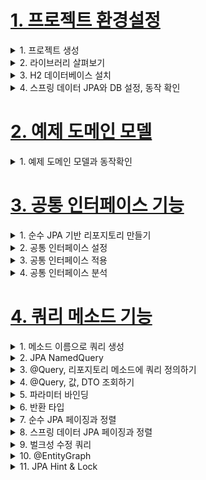 # [1. 프로젝트 환경설정](./1.project-setting)

<details> <summary> 1. 프로젝트 생성 </summary>

</details>

<details> <summary> 2. 라이브러리 살펴보기</summary>

- gradle 의존관계 보기
    - `./gradlew dependencies -configuration compileClasspath`

**스프링 부트 라이브러리 살펴보기**
- spring-boot-starter-web
    - spring-boot-starter-tomcat: 톰캣 (웹서버)
    - spring-webmvc: 스프링 웹 MVC
- spring-boot-starter-data-jpa
    - spring-boot-starter-aop
    - spring-boot-starter-jdbc
        - HikariCP 커넥션 풀 (부트 2.0 기본)
    - hibernate + JPA: 하이버네이트 + JPA
    - spring-data-jpa: 스프링 데이터 JPA
- spring-boot-starter(공통): 스프링 부트 + 스프링 코어 + 로깅
- spring-boot
    - spring-core
- spring-boot-starter-logging
    - logback, slf4j

### 테스트 라이브러리
- spring-boot-starter-test
    - junit: 테스트 프레임워크, 스프링 부트 2.2부터 junit5( `jupiter` ) 사용
        - 과거 버전은 `vintage`
    - mockito: 목 라이브러리
    - assertj: 테스트 코드를 좀 더 편하게 작성하게 도와주는 라이브러리
        - https://joel-costigliola.github.io/assertj/index.html
    - spring-test: 스프링 통합 테스트 지원
- 핵심 라이브러리
    - 스프링 MVC
    - 스프링 ORM
    - JPA, 하이버네이트
    - 스프링 데이터 JPA
- 기타 라이브러리
    - H2 데이터베이스 클라이언트
    - 커넥션 풀: 부트 기본은 HikariCP
    - 로깅 SLF4J & LogBack
    - 테스트


</details>

<details> <summary> 3. H2 데이터베이스 설치 </summary>

- https://www.h2database.com/html/main.html
- 다운로드 및 설치
- h2 데이터베이스 버전은 스프링 부트 버전에 맞춘다.
- 권한 주기: `chmod 755 h2.sh`
- 데이터 베이스 파일 생성 방법
    - `jdbc:h2:~/datajpa` (최소 한번)
    - `~/datajpa.mv.db`파일 생성 확인
    - 이후 부터는 `jdbc:h2:tcp://localhost/~/datajpa` 이렇게 접속

- 주의: H2 데이터베이스의 MVCC 옵션은 G2 1.4.198 버전부터 제거되었다. 1.4.200 버전에서는 MVCC옵션을 사용하면 오류가 발생한다.

</details>

<details> <summary> 4. 스프링 데이터 JPA와 DB 설정, 동작 확인 </summary>

`main/resources/application.yml`
```
spring:
 datasource:
 url: jdbc:h2:tcp://localhost/~/jpashop
 username: sa
 password:
 driver-class-name: org.h2.Driver
 jpa:
 hibernate:
 ddl-auto: create
 properties:
 hibernate:
# show_sql: true
 format_sql: true
logging.level:
 org.hibernate.SQL: debug
# org.hibernate.type: trace
```

- spring.jpa.hibernate.ddl-auto: create
    - 이 옵션은 애플리케이션 실행 시점에 테이블을 drop 하고, 다시 생성한다.

> 참고: 모든 로그 출력은 가급적 로거를 통해 남겨야 한다
> `show_sql` : 옵션은 `System.out` 에 하이버네이트 실행 SQL을 남긴다.
> `org.hibernate.SQL` : 옵션은 logger를 통해 하이버네이트 실행 SQL을 남긴다

### 실제 동작하는지 확인하기
- Entity, Repository 동작 확인
- jar 빌드해서 동작 확인

> 참고: 스프링 부트를 통해 복잡한 설정이 다 자동화 되었다. `persistence.xml`도 없고,
> `LocalContainerEntityManagerFactoryBean`도 없다. 스프링 부트를 통한 추가 설정은
> 스프링 부트 메뉴얼을 참고하고, 스프링 부트를 사용하지 않고 순수 스프링과 JPA 설정 방법은 자바
> ORM표준 JPA 프로그래밍 책을 참고

### 쿼리 파라미터 로그 남기기
- 로그에 다음을 추가하기 `org.hiberrnate.type`: SQL 실행 파라미터를 로그로 남긴다.
- 외부 라이브 러리 사용
    - https://github.com/gavlyukovskiy/spring-boot-data-source-decorator
    - 스프링 부트를 사용하면 이 라이브러리만 추가하면 된다.<br>
    `implementation 'com.github.gavlyukovskiy:p6spy-spring-boot-starter:1.5.6'`

> 참고: 쿼리 파라미터를 로그로 남기는 외부 라이브러리는 시스템 자원을 사용하므로, 개발 단계에서는 편하게
> 사용해도 된다. 하지만 운영시스템에 적용하려면 꼭 성능테스트를 하고 사용하는 것이 좋다.


</details>


# [2. 예제 도메인 모델](./2.example-domain-model)

<details> <summary> 1. 예제 도메인 모델과 동작확인 </summary>

**엔티티 클래스**
![image](https://user-images.githubusercontent.com/28394879/134102684-acc050af-2014-40ac-ba32-92502e61b8b8.png)

**ERD**
![image](https://user-images.githubusercontent.com/28394879/134102731-e9f9f990-0f73-4ffd-b31d-de8a37b97dd6.png)


**Member 엔티티**
- 롬복 설명
    - @Setter: 실무에서 가급적 Setter는 사용하지 않기
    - @NoArgsConstructor AccessLevel.PROTECTED: 기본 생성자 막고 싶은데, JPA 스팩상 PROTECTED로 열어 두어야 함
    - @ToString: 가급적 내부 필드만(연관관계 없는 필드만)
- `changeTeam()`으로 양방향 연관관계 한번에 처리(연관관계 편의 메소드)


**Team 엔티티**
- Member와 Team은 양방향 연관관계, `Member.team`이 연관관계의 주인, `Team.members`는 연관관계의 주인이 아님,
따라서 `Member.team`이 데이터베이스 외래키 값을 변경, 반대편은 읽기만 가능

**데이터 확인 테스트**
- 가급적 순수 JPA로 동작 확인 (뒤에서 변경)
- db 테이블 결과 확인
- 지연 로딩 동작 확인

</details>







# [3. 공통 인터페이스 기능](./3.common-interface-function)

<details> <summary> 1. 순수 JPA 기반 리포지토리 만들기 </summary>

### 공통 인터페이스 기능
- 순수 JPA 기반 리포지토리 만들기
- 스프링 데이터 JPA 공통 인터페이스 소개
- 스프링 데이터 JPA 공통 인터페이스 활용

### 순수 JPA 기반 리포지토리 만들기
- 순수한 JPA 기반 리포지토리를 만들자
- 기본 CRUD
    - 저장
    - 변경 -> 변경감지 사용
    - 삭제
    - 전체 조회
    - 단건 조회
    - 카운트

> 참고: JPA에서 수정은 변경감지 기능을 사용하면 된다.
> 트랜젹선 안에서 엔티티를 조회한 다음에 데이터를 변경하면, 트랜잭션 종료 시점에 변경
> 감지 기능이 작동해서 변경된 엔티티를 감지하고 UPDATE SQL을 실행한다.


</details>



<details> <summary> 2. 공통 인터페이스 설정 </summary>

**JavaConfig 설정-스프링 부트 사용시 생략 가능**
```java
@Configuration
@EnableJpaRepositories(basePackages = "jpabook.jpashop.repository")
public class AppConfig {}
```
- 스프링 부트 사용시 `@SpringBootApplication` 위치를 지정(해당 패키지와 하위 패키지 인식)
- 만약 위치가 달라지면 `@EnableJpaRepositories`필요

**스프링 데이터 JPA가 구현 클래스 대신 생성**
![image](https://user-images.githubusercontent.com/28394879/134108972-496004f9-cbbf-4a85-b897-95470568d77f.png)
- `org.springframework.data.repository.Repository` 를 구현한 클래스는 스캔 대상
    - MemberRepository 인터페이스가 똥작한 이유
    - 실제 출력해보기(Proxy)
    - memberRepository.getClass() -> class.com.sun.proxy.$ProxyXXX
- `@Repository` 애노테이션 생략 가능
    - 컴포넌트 스캔을 스프링 데이터 JPA가 자동으로 처리
    - JPA 예외를 스프링 예외로 변환하는 과정도 자동으로 처리


</details>



<details> <summary> 3. 공통 인터페이스 적용 </summary>

- 순수 JPA로 구현한 `MemberJpaRepository` 대신에 스프링 데이터 JPA가 제공하는 공통 인터페이스 사용


</details>



<details> <summary> 4. 공통 인터페이스 분석 </summary>

- JpaRepository 인터페이스: 공통 CRUD 제공
- 제네릭은 <엔티티 타입, 식별자 타입> 설정

**공통 인터페이스 구성**
![image](https://user-images.githubusercontent.com/28394879/134111657-c8beaeeb-58c6-43e3-9665-f033ad03d47c.png)

**주의**
- `T findOne(ID)` -> `Optional<T> findById(ID)` 변경

**제네릭 타입**
- `T`: 엔티티
- `ID`: 엔티티의 식별자 타입
- `S`: 엔티티와 그 자식 타입

**주요 메서드**
- `save(S)`: 새로운 엔티티는 저장하고 이미 있는 엔티티는 병합한다.
- `delete(T)`: 엔티티 하나를 삭제한다. 내부에서 `EntityManager.remove()` 호출
- `findById(ID)`: 엔티티 하나를 조회한다. 내부에서 `EntityManager.find()` 호출
- `getOne(ID)`: 엔티티를 프록시로 조회한다. 내부에서 `EntityManager.getReference()`호출
- `findAll(_)`: 모든 엔티티를 조회한다. 정렬(`Sort`)이나 페이징(`Pageable`)조건을 파라미터로 제공할 수 있다.

> 참고: `JpaRepository`는 대부분의 공통 메서드르 제공한다.

</details>




# [4. 쿼리 메소드 기능](./4.query-method-function)

<details> <summary> 1. 메소드 이름으로 쿼리 생성 </summary>

- 메소드 이름으로 쿼리 생성
- NamedQuery
- @Query - 리파지토리 메소드에 쿼리 정의
- 파라미터 바인딩
- 반환 타입
- 페이징과 정렬
- 벌크성 수정 쿼리
- @EntityGraph

**쿼리 메소드 기능 3가지**
- 메소드 이름으로 쿼리 생성
- 메소드 이름으로 JPA NamedQuery 호출
- `@Query` 어노테이션을 사용해서 리파지토리 인터페이스에 쿼리 직접 정의

### 메소드 이름으로 쿼리 생성
- 스프링 데이터 JPA는 메소드 이름을 분석해서 JPQL을 생성하고 실행

**쿼리 메소드 필터 조건**
- 스프링 데이터 JPA 공식 문서 참고: (https://docs.spring.io/spring-data/jpa/docs/current/reference/html/#jpa.query-methods.query-creation)

**스프링 데이터 JPA가 제공하는 쿼리 메소드 기능**
- 조회: find...By, read...By, query...By, get...By
    - https://docs.spring.io/spring-data/jpa/docs/current/reference/html/#repositories.query-methods.query-creation
    - ex) findHelloBy 처럼 ...에 식별하기 위한 내용(설명)이 들어가도 된다.
- COUNT: count...By 반환타입 `long`
- EXISTS: exists...By 반환타입 `boolean`
- 삭제: delete...By, remove...By 반환타입 `long`
- DISTINCT: findDistinct, findMemberDistinctBy
- LIMIT: findFirst3, findFirst, findTop, findTop3
    - https://docs.spring.io/spring-data/jpa/docs/current/reference/html/#repositories.limit-query-result

> 참고: 이 기능은 엔티티의 필드명이 변경되면 인터페이스에 정의한 메서드 이름도 꼭 함께 변경해야 한다.
> 그렇지 않으면 애플리케이션을 시작하는 시점에 오류가 발생한다.
> 이렇게 애플리케이션 로딩 시점에 오류를 인지할 수 있는 것이 스프링 데이터 JPA의 매우 큰 장점이다.


</details>

<details> <summary> 2. JPA NamedQuery </summary>

### JPA NamedQuery
- JPA의 NamedQuery를 호출할 수 있음

**`@NamedQuery` 어노테이션으로 Named 쿼리 정의**
```java
@Entity
@NamedQuery(
 name="Member.findByUsername",
 query="select m from Member m where m.username = :username")
public class Member {
 ...
}
```

**JPA를 직접 사용해서 Named 쿼리 호출**
```java
public class MemberRepository {
 public List<Member> findByUsername(String username) {
 ...
 List<Member> resultList =
 em.createNamedQuery("Member.findByUsername", Member.class)
 .setParameter("username", username)
 .getResultList();
 }
}
```

**스프링 데이터 JPA로 NamedQuery 사용**
```java
@Query(name = "Member.findByUsername")
List<Member> findByUsername(@Param("username") String username);
```
- `@Query`를 생략하고 메서드 이름만으로 Named 쿼리를 호출할 수 있다.

**스프링 데이터 JPA로 Named 쿼리 호출**
```java
public interface MemberRepository
 extends JpaRepository<Member, Long> { //** 여기 선언한 Member 도메인 클래스
 List<Member> findByUsername(@Param("username") String username);
}
```
- 스프링 데이터 JPA는 선언한 "도메인 클래스 + .(점) + 메서드 이름"으로 Named쿼리를 찾아서 실행
- 만약 실행할 Named 쿼리가 없으면 메서드 이름으로 쿼리 생성 전략을 사용한다.
- 필요하면 전략을 변경할 수 있지만 권장하지 않는다.
    - 참고: https://docs.spring.io/spring-data/jpa/docs/current/reference/html/#repositories.query-methods.query-lookup-strategies

> 참고: 스프링 데이터 JPA를 사용하면 실무에서 Named Query를 직접 등록해서 사용하는 일은 드물다.
> 대신 `@Query`를 사용해서 리파지토리 메소드에 쿼리를 직접 정의한다.



</details>

<details> <summary> 3. @Query, 리포지토리 메소드에 쿼리 정의하기 </summary>

### @Query, 리포지토리 메소드에 쿼리 정의하기

**메서드에 JPQL 쿼리 작성**
```java
public interface MemberRepository extends JpaRepository<Member, Long> {
@Query("select m from Member m where m.username= :username and m.age = :age")
List<Member> findUser(@Param("username") String username, @Param("age") int
age);
}
```
- `@org.springframework.data.jpa.repository.Query` 어노테이션을 사용
- 실행할 메서드에 정적 쿼리를 직접 작성하므로 이름 없는 Named 쿼리라 할 수 있음
- JPA Named 쿼리처럼 애플리케이션 실행 시점에 문법 오류를 발견할 수 있음(매우 큰 장점!)

> 참고: 실무에서는 메소드 이름으로 쿼리 생성 기능은 파라미터가 증가하면서 메소드 이름이 매우
> 지저분해진다. 따라서 `@Query`기능을 자주 사용하게 된다.

</details>

<details> <summary> 4. @Query, 값, DTO 조회하기 </summary>

### @Query, 값, DTO 조회하기
**단순히 값 하나를 조회**
```java
@Query("select m.username from Member m")
List<String> findUsernameList();
```
- JPA 값 타입 (`@Embedded`)도 이 방식으로 조회할 수 있다.

**DTO로 직접 조회**
```java
@Query("select new study.datajpa.dto.MemberDto(m.id, m.username, t.name) " +
 "from Member m join m.team t")
List<MemberDto> findMemberDto();
```
- 주의! DTO로 직접 조회 하려면 JPA의 `new` 명령어를 사용해야 한다. 그리고 다음과 같이 생성자가 맞는 DTO가 필요하다.(JPA와 사용방식이 동일하다.)

```java
package study.datajpa.repository;
import lombok.Data;
@Data
public class MemberDto {
 private Long id;
 private String username;
 private String teamName;
 public MemberDto(Long id, String username, String teamName) {
 this.id = id;
 this.username = username;
 this.teamName = teamName;
 }
}
```


</details>

<details> <summary> 5. 파라미터 바인딩 </summary>

### 파라미터 바인딩
- 위치 기반
- 이름 기반

```java
select m from Member m where m.username = ?0 //위치 기반
select m from Member m where m.username = :name //이름 기반
```


```java

import org.springframework.data.repository.query.Param

public interface MemberRepository extends JpaRepository<Member, Long> {

 @Query("select m from Member m where m.username = :name")
 Member findMembers(@Param("name") String username);
}
```
> 참고: 코드 가독성과 유지보수를 위해 이름 기반 파라미터 바인딩을 사용하자
> (위치기반은 순서 실수가 바꾸면...)


**컬렉션 파라미터 바인딩**
- `Collection`타입으로 in절 지원
```java
@Query("select m from Member m where m.username in :names")
List<Member> findByNames(@Param("names") List<String> names);
```

</details>

<details> <summary> 6. 반환 타입 </summary>

### 반환 타입
- 스프링 데이터 JPA는 유연한 반환 타입 지원
```java
List<Member> findByUsername(String name); //컬렉션
Member findByUsername(String name); //단건
Optional<Member> findByUsername(String name); //단건 Optional
```
- 스프링 데이터 JPA 공식 문서: https://docs.spring.io/spring-data/jpa/docs/current/reference/html/#repository-query-return-types

**조회 결과가 많거나 없으면?**
- 컬렉션(List)
    - 결과 없음: 빈 컬렉션 반환
- 단건 조회(Optional, Member)
    - 결과 없음: `null`반환
    - 결과가 2건 이상: `javax.persistence.NonUniqueResultException` 예외 발생

> 참고: 단건으로 지정한 메서드를 호출하면 스프링 데이터 JPA는 내부에서 JPAL의
> `Query.getSingleResult()`메서드를 호출한다. 이 메서드를 호출했을 때 조회 결과가 없으면
> `javax.persistence.NoResultException` 예외가 발생하는데 개발자 입장에서 다루기 상당히 불편하다.
> 스프링 데이터 JPA는 단건을 조회할 때 이 에외가 발생하면 예외를 무시하고 대신에 `null`을 반환한다.

</details>

<details> <summary> 7. 순수 JPA 페이징과 정렬 </summary>

### 순수 JPA 페이징과 정렬

- JPA에서 페이징을 어떻게 할 것인가?
- 다음 조건으로 페이징과 정렬을 사용하는 예제 코드를 보자.
    - 검색 조건: 나이가 10살
    - 정렬 조건: 이름으로 내림차순
    - 페이징 조건: 첫 번째 페이지, 페이지당 보여줄 데이터는 3건

**JPA 페이징 리포지토리 코드**
```java
public List<Member> findByPage(int age, int offset, int limit) {
 return em.createQuery("select m from Member m where m.age = :age order by
m.username desc")
 .setParameter("age", age)
 .setFirstResult(offset)
 .setMaxResults(limit)
 .getResultList();
}
public long totalCount(int age) {
 return em.createQuery("select count(m) from Member m where m.age = :age",
Long.class)
 .setParameter("age", age)
 .getSingleResult();
}
```

**JPA 페이징 테스트 코드**
```java
@Test
public void paging() throws Exception {
 //given
 memberJpaRepository.save(new Member("member1", 10));
 memberJpaRepository.save(new Member("member2", 10));
 memberJpaRepository.save(new Member("member3", 10));
 memberJpaRepository.save(new Member("member4", 10));
 memberJpaRepository.save(new Member("member5", 10));
 int age = 10;
 int offset = 0;
 int limit = 3;
 //when
 List<Member> members = memberJpaRepository.findByPage(age, offset, limit);
 long totalCount = memberJpaRepository.totalCount(age);
 //페이지 계산 공식 적용...
 // totalPage = totalCount / size ...
 // 마지막 페이지 ...
 // 최초 페이지 ..
 //then
 assertThat(members.size()).isEqualTo(3);
 assertThat(totalCount).isEqualTo(5);
}
```

</details>

<details> <summary> 8. 스프링 데이터 JPA 페이징과 정렬 </summary>

### 스프링 데이터 JPA 페이징과 정렬
**페이징과 정렬 파라미터**
- `org.springframework.data.domain.Sort`: 정렬 기능
- `org.springframework.data.domain.Pageable`: 페이징 기능(내부에 `Sort` 포함)

**특별한 반환 타입**
- `org.springframework.data.domain.Page`: 추가 count쿼리 결과를 포함하는 페이징
- `org.springframework.data.domain.Slice`: 추가 count 쿼리 없이 다음 페이지만 확인 가능(내부적으로 limit + 1조회)
- `List`(자바 컬렉션): 추가 count 쿼리 없이 결과만 반환

**페이징과 정렬 사용 예제**
```java
Page<Member> findByUsername(String name, Pageable pageable); //count 쿼리 사용
Slice<Member> findByUsername(String name, Pageable pageable); //count 쿼리 사용 안함
List<Member> findByUsername(String name, Pageable pageable); //count 쿼리 사용 안함
List<Member> findByUsername(String name, Sort sort);
```

- 다음 조건으로 페이징과 정렬을 사용하는 예제 코드를 보자.
    - 검색 조건: 나이가 10살
    - 정렬 조건: 이름으로 내림차순
    - 페이징 조건: 첫 번째 페이지, 페이지당 보여줄 데이터는 3건

**Page 사용 예제 정의 코드**
```java
public interface MemberRepository extends Repository<Member, Long> {
 Page<Member> findByAge(int age, Pageable pageable);
}
```

**Page 사용 예제 실행 코드**
```java
//페이징 조건과 정렬 조건 설정
@Test
public void page() throws Exception {
 //given
 memberRepository.save(new Member("member1", 10));
 memberRepository.save(new Member("member2", 10));
 memberRepository.save(new Member("member3", 10));
 memberRepository.save(new Member("member4", 10));
 memberRepository.save(new Member("member5", 10));
 //when
 PageRequest pageRequest = PageRequest.of(0, 3, Sort.by(Sort.Direction.DESC,
"username"));
 Page<Member> page = memberRepository.findByAge(10, pageRequest);
 //then
 List<Member> content = page.getContent(); //조회된 데이터
 assertThat(content.size()).isEqualTo(3); //조회된 데이터 수
 assertThat(page.getTotalElements()).isEqualTo(5); //전체 데이터 수
 assertThat(page.getNumber()).isEqualTo(0); //페이지 번호
 assertThat(page.getTotalPages()).isEqualTo(2); //전체 페이지 번호
 assertThat(page.isFirst()).isTrue(); //첫번째 항목인가?
 assertThat(page.hasNext()).isTrue(); //다음 페이지가 있는가?
}
```

- 두 번째 파라미터로 받은 `Pageable` 은 인터페이스다. 따라서 실제 사용할 때는 해당 인터페이스를 구현한
`org.springframework.data.domain.PageRequest` 객체를 사용한다.
- `PageRequest` 생성자의 첫 번째 파라미터에는 현재 페이지를, 두 번째 파라미터에는 조회할 데이터 수를
입력한다. 여기에 추가로 정렬 정보도 파라미터로 사용할 수 있다. 참고로 페이지는 0부터 시작한다.

> 주의: Page는 1부터 시작이 아니라 0부터 시작이다.

**Page 인터페이스**
```java
public interface Page<T> extends Slice<T> {
 int getTotalPages(); //전체 페이지 수
 long getTotalElements(); //전체 데이터 수
 <U> Page<U> map(Function<? super T, ? extends U> converter); //변환기
}
```

**Slice 인터페이스**
```java
public interface Slice<T> extends Streamable<T> {
 int getNumber(); //현재 페이지
int getSize(); //페이지 크기
int getNumberOfElements(); //현재 페이지에 나올 데이터 수
List<T> getContent(); //조회된 데이터
boolean hasContent(); //조회된 데이터 존재 여부
Sort getSort(); //정렬 정보
boolean isFirst(); //현재 페이지가 첫 페이지 인지 여부
boolean isLast(); //현재 페이지가 마지막 페이지 인지 여부
boolean hasNext(); //다음 페이지 여부
boolean hasPrevious(); //이전 페이지 여부
Pageable getPageable(); //페이지 요청 정보
Pageable nextPageable(); //다음 페이지 객체
Pageable previousPageable();//이전 페이지 객체
<U> Slice<U> map(Function<? super T, ? extends U> converter); //변환기
}
```

**참고: count쿼리를 다음과 같이 분리할 수 있음**
```java
@Query(value = “select m from Member m”,
 countQuery = “select count(m.username) from Member m”)
Page<Member> findMemberAllCountBy(Pageable pageable);
```

**Top, First 사용 참고**
- https://docs.spring.io/spring-data/jpa/docs/current/reference/html/#repositories.limit-query-result
- `List<Member> findTop3By();`

**페이지를 유지하면서 엔티티를 DTO로 변환하기**
```java
Page<Member> page = memberRepository.findByAge(10, pageRequest);
Page<MemberDto> dtoPage = page.map(m -> new MemberDto());
```

**실습**
- Page
- Slice (count X) 추가로 limit + 1을 조회한다. 그래서 다음 페이지 여부 확인(최근 모바일 리스트
생각해보면 됨)
- List (count X)
- 카운트 쿼리 분리(이건 복잡한 sql에서 사용, 데이터는 left join, 카운트는 left join 안해도 됨)
    - 실무에서 매우 중요!!!

> 참고: 전체 count쿼리를 매우 무겁다.

</details>

<details> <summary> 9. 벌크성 수정 쿼리 </summary>

### 벌크성 수정 쿼리

**JPA를 사용한 벌크성 수정 쿼리**
```java
public int bulkAgePlus(int age) {
 int resultCount = em.createQuery(
 "update Member m set m.age = m.age + 1" +
 "where m.age >= :age")
 .setParameter("age", age)
 .executeUpdate();
 return resultCount;
}
```

**JPA를 사용한 벌크성 수정 쿼리 테스트**
```java
@Test
public void bulkUpdate() throws Exception {
 //given
 memberJpaRepository.save(new Member("member1", 10));
 memberJpaRepository.save(new Member("member2", 19));
 memberJpaRepository.save(new Member("member3", 20));
 memberJpaRepository.save(new Member("member4", 21));
 memberJpaRepository.save(new Member("member5", 40));
 //when
 int resultCount = memberJpaRepository.bulkAgePlus(20);
 //then
 assertThat(resultCount).isEqualTo(3);
}
```

**스프링 데이터 JPA를 사용한 벌크성 수정 쿼리**
```java
@Modifying
@Query("update Member m set m.age = m.age + 1 where m.age >= :age")
int bulkAgePlus(@Param("age") int age);
```

**스프링 데이터 JPA를 사용한 벌크성 수정 쿼리 테스트**
```java
@Test
public void bulkUpdate() throws Exception {
 //given
 memberRepository.save(new Member("member1", 10));
 memberRepository.save(new Member("member2", 19));
 memberRepository.save(new Member("member3", 20));
 memberRepository.save(new Member("member4", 21));
 memberRepository.save(new Member("member5", 40));
 //when
 int resultCount = memberRepository.bulkAgePlus(20);
 //then
 assertThat(resultCount).isEqualTo(3);
}
```

- 벌크성 수정, 삭제 쿼리는 `@Modifying` 어노테이션을 사용
    - 사용하지 않으면 다음 예외 발생
    - `org.hibernate.hql.internal.QueryExecutionRequestException: Not supported for DML operations`
- 벌크성 쿼리를 실행하고 나서 영속성 컨텍스트 초기화: `@Modifying(clearAutomatically = true)` (이 옵션은 기본값은 `false`)
    - 이 옵션 없이 회원을 `findById`로 다시 조회하면 영속성 컨텍스트에 과거 값이 남아서 문제가 될 수 있다. 만약 다시 조회해야 하면
    꼭 영속성 컨텍스트를 초기화 하자.

> 참고: 벌크 연산은 영속성 컨텍스트를 무시하고 실행하기 떄문에, 영속성 컨텍스트에 있는 엔티티의 상태와 DB에 엔티티 상태가 달라질 수 있다.
> 권장하는 방안
> 1. 영속성 컨텍스트에 엔티티가 없는 상태에서 벌크 연산을 먼저 실행한다.
> 2. 부득이하게 영속성 컨텍스트에 엔티티가 있으면 벌크 연산 직후 영속성 컨텍스트를 초기화 한다.

</details>

<details> <summary> 10. @EntityGraph </summary>

### @EntityGraph
- 연관된 엔티티들을 SQL 한번에 조회하는 방법
- member -> team은 지연로딩 관계이다. 따라서 다음과 같이 team의 데이터를 조회할 때 마다 쿼리가 실행된다. (N+1 문제 발생)
```java
@Test
public void findMemberLazy() throws Exception {
 //given
 //member1 -> teamA
 //member2 -> teamB
 Team teamA = new Team("teamA");
 Team teamB = new Team("teamB");
 teamRepository.save(teamA);
 teamRepository.save(teamB);
 memberRepository.save(new Member("member1", 10, teamA));
 memberRepository.save(new Member("member2", 20, teamB));
 em.flush();
 em.clear();
 //when
 List<Member> members = memberRepository.findAll();
 //then
 for (Member member : members) {
 member.getTeam().getName();
 }
}
```
- 참고: 다음과 같이 지연 로딩 여부를 확인할 수 있다.

```java
//Hibernate 기능으로 확인
Hibernate.isInitialized(member.getTeam())
//JPA 표준 방법으로 확인
PersistenceUnitUtil util =
em.getEntityManagerFactory().getPersistenceUnitUtil();
util.isLoaded(member.getTeam());
```

- 연관된 엔티티를 한번에 조회하려면 페치 조인이 필요하다.
**JPQL 페치 조인**
```java
@Query("select m from Member m left join fetch m.team")
List<Member> findMemberFetchJoin();
```

- 스프링 데이터 JPA는 JPA가 제공하는 엔티티 그래프 기능을 편리하게 사용하게 도와준다. 이 기능을 사용하면
JPQL 없이 페치 조인을 사용할 수 있다. (JPQL + 엔티티 그래프도 가능)

**EntityGraph**
```java
//공통 메서드 오버라이드
@Override
@EntityGraph(attributePaths = {"team"})
List<Member> findAll();
//JPQL + 엔티티 그래프
@EntityGraph(attributePaths = {"team"})
@Query("select m from Member m")
List<Member> findMemberEntityGraph();
//메서드 이름으로 쿼리에서 특히 편리하다.
@EntityGraph(attributePaths = {"team"})
List<Member> findByUsername(String username)
```

**EntityGraph정리**
- 사실상 페치 조인(FETCH JOIN)의 간편 버전
- LEFT OUTER JOIN 사용

**NamedEntityGraph 사용 방법**
```java
@NamedEntityGraph(name = "Member.all", attributeNodes =
@NamedAttributeNode("team"))
@Entity
public class Member {}
```

```java
@EntityGraph("Member.all")
@Query("select m from Member m")
List<Member> findMemberEntityGraph();
```

</details>

<details> <summary> 11. JPA Hint & Lock </summary>

</details>

